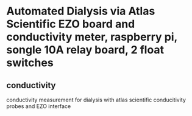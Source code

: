 # Automated Dialysis via Atlas Scientific EZO board and conductivity meter, raspberry pi, songle 10A relay board, 2 float switches 


## conductivity
conductivity measurement for dialysis with atlas scientific conducitivity probes and EZO interface

